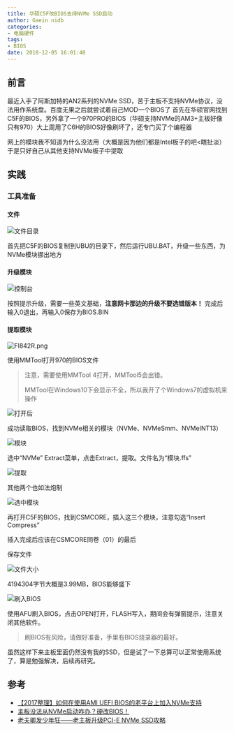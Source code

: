 ```yaml
---
title: 华硕C5F改BIOS支持NVMe SSD启动
author: Gaein nidb
categories:
- 电脑硬件
tags:
- BIOS
date: 2018-12-05 16:01:40
---
```


## 前言

最近入手了阿斯加特的AN2系列的NVMe SSD，苦于主板不支持NVMe协议，没法用作系统盘。百度无果之后就尝试着自己MOD一个BIOS了
首先在华硕官网找到C5F的BIOS，另外拿了一个970PRO的BIOS（华硕支持NVMe的AM3+主板好像只有970）大上周用了C6H的BIOS好像刷坏了，还专门买了个编程器

网上的模块我不知道为什么没法用（大概是因为他们都是Intel板子的吧<瞎扯淡）于是只好自己从其他支持NVMe板子中提取

## 实践

### 工具准备

#### 文件

![文件目录](https://img.cdn.gaein.cn/website_used/blog/CVF-NVMe-BIOS/01.webp)

首先把C5F的BIOS复制到UBU的目录下，然后运行UBU.BAT，升级一些东西，为NVMe模块挪出地方

#### 升级模块

![控制台](https://img.cdn.gaein.cn/website_used/blog/CVF-NVMe-BIOS/02.webp)

按照提示升级，需要一些英文基础，**注意网卡那边的升级不要选错版本！**
完成后输入0退出，再输入0保存为BIOS.BIN

#### 提取模块

![Fl842R.png](https://img.cdn.gaein.cn/website_used/blog/CVF-NVMe-BIOS/03.webp)

使用MMTool打开970的BIOS文件

> 注意，需要使用MMTool 4打开，MMTool5会出错。
> 
> MMTool在Windows10下会显示不全，所以我开了个Windows7的虚拟机来操作

![打开后](https://img.cdn.gaein.cn/website_used/blog/CVF-NVMe-BIOS/04.webp)

成功读取BIOS，找到NVMe相关的模块（NVMe、NVMeSmm、NVMeINT13）

![模块](https://img.cdn.gaein.cn/website_used/blog/CVF-NVMe-BIOS/05.webp)

选中“NVMe” Extract菜单，点击Extract，提取。文件名为“模块.ffs”

![提取](https://img.cdn.gaein.cn/website_used/blog/CVF-NVMe-BIOS/06.webp)

其他两个也如法炮制

![选中模块](https://img.cdn.gaein.cn/website_used/blog/CVF-NVMe-BIOS/07.webp)

再打开C5F的BIOS，找到CSMCORE，插入这三个模块，注意勾选“Insert Compress”

插入完成后应该在CSMCORE同卷（01）的最后

保存文件

![文件大小](https://img.cdn.gaein.cn/website_used/blog/CVF-NVMe-BIOS/08.webp)

4194304字节大概是3.99MB，BIOS能够盛下

![刷入BIOS](https://img.cdn.gaein.cn/website_used/blog/CVF-NVMe-BIOS/09.webp)

使用AFU刷入BIOS，点击OPEN打开，FLASH写入，期间会有弹窗提示，注意关闭其他软件。

> 刷BIOS有风险，请做好准备，手里有BIOS烧录器的最好。

虽然这样下来主板里面仍然没有我的SSD，但是试了一下总算可以正常使用系统了，算是勉强解决，后续再研究。

## 参考

* [【2017整理】如何在使用AMI UEFI BIOS的老平台上加入NVMe支持](http://tieba.baidu.com/p/5085204352)
* [主板没法从NVMe启动咋办？硬改BIOS！](http://tieba.baidu.com/p/4963703768)
* [老夫卿发少年狂——老主板升级PCI-E NVMe SSD攻略](https://post.smzdm.com/p/555177/)
